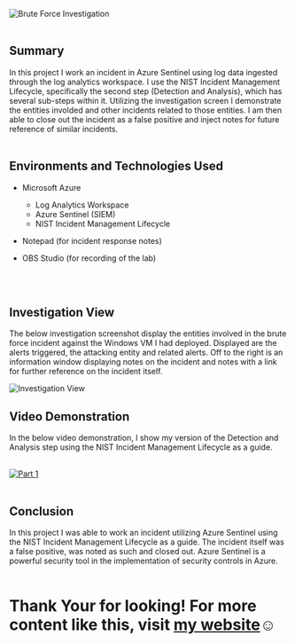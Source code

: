 ![Brute Force Investigation](https://imgur.com/lBNN6EY.png)
<br />
<br />

## Summary

In this project I work an incident in Azure Sentinel using log data ingested through the log analytics workspace. I use the NIST Incident Management Lifecycle, specifically the second step (Detection and Analysis), which has several sub-steps within it. Utilizing the investigation screen I demonstrate the entities involded and other incidents related to those entities. I am then able to close out the incident as a false positive and inject notes for future reference of similar incidents.
<br />
<br />

## Environments and Technologies Used

- Microsoft Azure
  - Log Analytics Workspace
  - Azure Sentinel (SIEM)
  - NIST Incident Management Lifecycle
 
- Notepad (for incident response notes)
- OBS Studio (for recording of the lab)
<br />
<br />

## Investigation View 

The below investigation screenshot display the entities involved in the brute force incident against the Windows VM I had deployed. Displayed are the alerts triggered, the attacking entity and related alerts. Off to the right is an information window displaying notes on the incident and notes with a link for further reference on the incident itself.

![Investigation View](https://imgur.com/0Ts34ex.png)

## Video Demonstration

In the below video demonstration, I show my version of the Detection and Analysis step using the NIST Incident Management Lifecycle as a guide. 
<br />
<br />

[![Part 1](https://i.vimeocdn.com/video/1652884917-01b02f9a6dbb8a2929e18c78759bbe2043703deb3407cd099056151206c1d409-d_295x166?r=pad)](hhttps://vimeo.com/816314412 "Azure Brute Force Investigation")
<br />
<br />

## Conclusion

In this project I was able to work an incident utilizing Azure Sentinel using the NIST Incident Management Lifecycle as a guide. The incident itself was a false positive, was noted as such and closed out. Azure Sentinel is a powerful security tool in the implementation of security controls in Azure.
<br />
<br />

<h1>Thank Your for looking! For more content like this, visit <a href="https://exemplarysecurity.com">my website</a>☺</h1>









